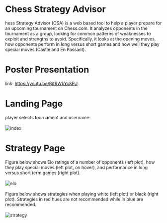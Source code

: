 # Chess Strategy Advisor

hess Strategy Advisor (CSA) is a web based tool to help a player prepare for an upcoming tournament on Chess.com. It analyzes opponents in the tournament as a group, looking for common patterns of weaknesses to exploit and strengths to avoid. Specifically, it looks at the opening moves, how opponents perform in long versus short games and how well they play special moves (Castle and En Passant).

# Poster Presentation
link: https://youtu.be/BifRWbYc8EU

# Landing Page
player selects tournament and username
<br><br>
![index](index,png)

# Strategy Page
Figure below shows Elo ratings of a number of opponents (left plot), how they play special moves (left plot, on hover), and performance in long versus short term games (right plot).
<br><br>
![elo](elo,png)
<br><br>
Figure below shows strategies when playing white (left plot) or black (right plot). Strategies in red hues are not recommended while in blue are recommended.
<br><br>
![strategy](strategy,png)
